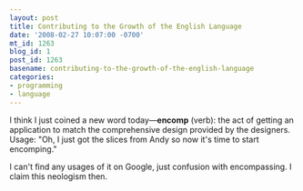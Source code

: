 ```yaml
---
layout: post
title: Contributing to the Growth of the English Language
date: '2008-02-27 10:07:00 -0700'
mt_id: 1263
blog_id: 1
post_id: 1263
basename: contributing-to-the-growth-of-the-english-language
categories:
- programming
- language
---
```

<p>
I think I just coined a new word today&#x2014;<strong>encomp</strong> (verb): the act of getting an application to match the comprehensive design provided by the designers. Usage: "Oh, I just got the slices from Andy so now it's time to start encomping."
</p>
<p>
I can't find any usages of it on Google, just confusion with encompassing. I claim this neologism then.
</p>
